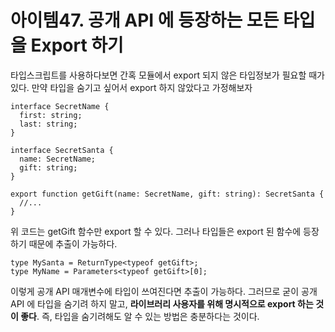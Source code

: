 # 아이템47. 공개 API 에 등장하는 모든 타입을 Export 하기

타입스크립트를 사용하다보면 간혹 모듈에서 export 되지 않은 타입정보가 필요할 때가 있다. 만약 타입을 숨기고 싶어서 export 하지 않았다고 가정해보자

```tsx
interface SecretName {
  first: string;
  last: string;
}

interface SecretSanta {
  name: SecretName;
  gift: string;
}

export function getGift(name: SecretName, gift: string): SecretSanta {
  //...
}
```

위 코드는 getGift 함수만 export 할 수 있다. 그러나 타입들은 export 된 함수에 등장하기 때문에 추출이 가능하다.

```tsx
type MySanta = ReturnType<typeof getGift>;
type MyName = Parameters<typeof getGift>[0];
```

이렇게 공개 API 매개변수에 타입이 쓰여진다면 추출이 가능하다. 그러므로 굳이 공개 API 에 타입을 숨기려 하지 말고, **라이브러리 사용자를 위해 명시적으로 export 하는 것이 좋다**. 즉, 타입을 숨기려해도 알 수 있는 방법은 충분하다는 것이다.
